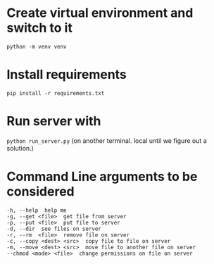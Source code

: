 # Create virtual environment and switch to it
```python -m venv venv```

# Install requirements
```pip install -r requirements.txt```

# Run server with
```python run_server.py```
(on another terminal. local until we figure out a solution.)

# Command Line arguments to be considered
```
-h, --help  help me
-g, --get <file>  get file from server
-p, --put <file>  put file to server
-d, --dir  see files on server
-r, --rm  <file>  remove file on server
-c, --copy <dest> <src>  copy file to file on server
-m, --move <dest> <src>  move file to another file on server
--chmod <mode> <file>  change permissions on file on server
```

